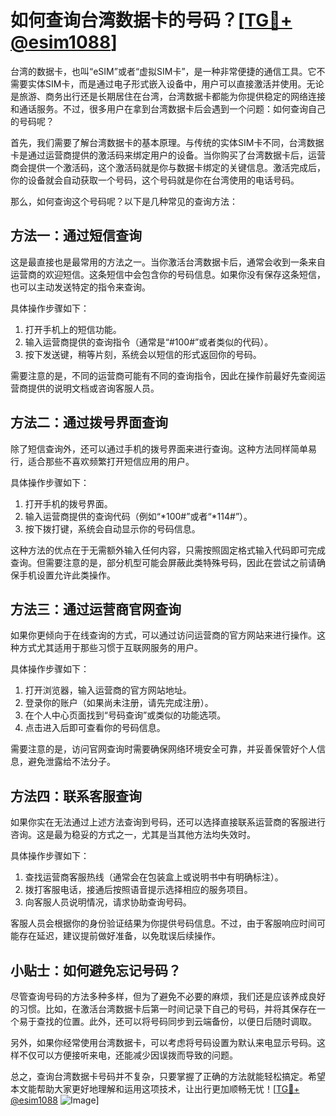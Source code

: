 # 如何查询台湾数据卡的号码？[[TG💪+ @esim1088](https://t.me/s/esim1088)]

台湾的数据卡，也叫“eSIM”或者“虚拟SIM卡”，是一种非常便捷的通信工具。它不需要实体SIM卡，而是通过电子形式嵌入设备中，用户可以直接激活并使用。无论是旅游、商务出行还是长期居住在台湾，台湾数据卡都能为你提供稳定的网络连接和通话服务。不过，很多用户在拿到台湾数据卡后会遇到一个问题：如何查询自己的号码呢？

首先，我们需要了解台湾数据卡的基本原理。与传统的实体SIM卡不同，台湾数据卡是通过运营商提供的激活码来绑定用户的设备。当你购买了台湾数据卡后，运营商会提供一个激活码，这个激活码就是你与数据卡绑定的关键信息。激活完成后，你的设备就会自动获取一个号码，这个号码就是你在台湾使用的电话号码。

那么，如何查询这个号码呢？以下是几种常见的查询方法：

## 方法一：通过短信查询

这是最直接也是最常用的方法之一。当你激活台湾数据卡后，通常会收到一条来自运营商的欢迎短信。这条短信中会包含你的号码信息。如果你没有保存这条短信，也可以主动发送特定的指令来查询。

具体操作步骤如下：
1. 打开手机上的短信功能。
2. 输入运营商提供的查询指令（通常是“#100#”或者类似的代码）。
3. 按下发送键，稍等片刻，系统会以短信的形式返回你的号码。

需要注意的是，不同的运营商可能有不同的查询指令，因此在操作前最好先查阅运营商提供的说明文档或咨询客服人员。

## 方法二：通过拨号界面查询

除了短信查询外，还可以通过手机的拨号界面来进行查询。这种方法同样简单易行，适合那些不喜欢频繁打开短信应用的用户。

具体操作步骤如下：
1. 打开手机的拨号界面。
2. 输入运营商提供的查询代码（例如“*100#”或者“*114#”）。
3. 按下拨打键，系统会自动显示你的号码信息。

这种方法的优点在于无需额外输入任何内容，只需按照固定格式输入代码即可完成查询。但需要注意的是，部分机型可能会屏蔽此类特殊号码，因此在尝试之前请确保手机设置允许此类操作。

## 方法三：通过运营商官网查询

如果你更倾向于在线查询的方式，可以通过访问运营商的官方网站来进行操作。这种方式尤其适用于那些习惯于互联网服务的用户。

具体操作步骤如下：
1. 打开浏览器，输入运营商的官方网站地址。
2. 登录你的账户（如果尚未注册，请先完成注册）。
3. 在个人中心页面找到“号码查询”或类似的功能选项。
4. 点击进入后即可查看你的号码信息。

需要注意的是，访问官网查询时需要确保网络环境安全可靠，并妥善保管好个人信息，避免泄露给不法分子。

## 方法四：联系客服查询

如果你实在无法通过上述方法查询到号码，还可以选择直接联系运营商的客服进行咨询。这是最为稳妥的方式之一，尤其是当其他方法均失效时。

具体操作步骤如下：
1. 查找运营商客服热线（通常会在包装盒上或说明书中有明确标注）。
2. 拨打客服电话，接通后按照语音提示选择相应的服务项目。
3. 向客服人员说明情况，请求协助查询号码。

客服人员会根据你的身份验证结果为你提供号码信息。不过，由于客服响应时间可能存在延迟，建议提前做好准备，以免耽误后续操作。

## 小贴士：如何避免忘记号码？

尽管查询号码的方法多种多样，但为了避免不必要的麻烦，我们还是应该养成良好的习惯。比如，在激活台湾数据卡后第一时间记录下自己的号码，并将其保存在一个易于查找的位置。此外，还可以将号码同步到云端备份，以便日后随时调取。

另外，如果你经常使用台湾数据卡，可以考虑将号码设置为默认来电显示号码。这样不仅可以方便接听来电，还能减少因误拨而导致的问题。

总之，查询台湾数据卡号码并不复杂，只要掌握了正确的方法就能轻松搞定。希望本文能帮助大家更好地理解和运用这项技术，让出行更加顺畅无忧！[[TG💪+ @esim1088](https://t.me/s/esim1088) ![Image](https://i.postimg.cc/4NQfJmqS/Snipaste-2025-05-13-00-14-12.png)]